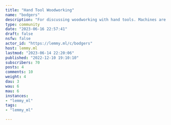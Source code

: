 ```yaml
---
title: "Hand Tool Woodworking" 
name: "bodgers"
description: "For discussing woodworking with hand tools. Machines are fine but we focus on the manual techniques here: Carving, joining, Sloyd/Slöjd/Sløyd/Sløjd, spring-pole lathe turning, planing, shaving, bending, basketry, etc. All levels of experience are welcome."
type: community
date: "2023-06-16 22:57:41"
draft: false
nsfw: false
actor_id: "https://lemmy.ml/c/bodgers"
host: lemmy.ml
lastmod: "2023-06-14 22:20:06"
published: "2022-12-10 19:10:10"
subscribers: 70
posts: 4
comments: 10
weight: 4
dau: 3
wau: 6
mau: 6
instances:
- "lemmy_ml"
tags: 
- "lemmy_ml"

---
```

